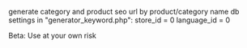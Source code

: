 generate category and product seo url by product/category name
db settings in "generator_keyword.php":
store_id = 0
language_id = 0

Beta: Use at your own risk
